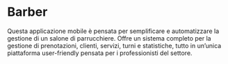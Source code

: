 # Barber
Questa applicazione mobile è pensata per semplificare e automatizzare la gestione di un salone di parrucchiere. Offre un sistema completo per la gestione di prenotazioni, clienti, servizi, turni e statistiche, tutto in un’unica piattaforma user-friendly pensata per i professionisti del settore.
